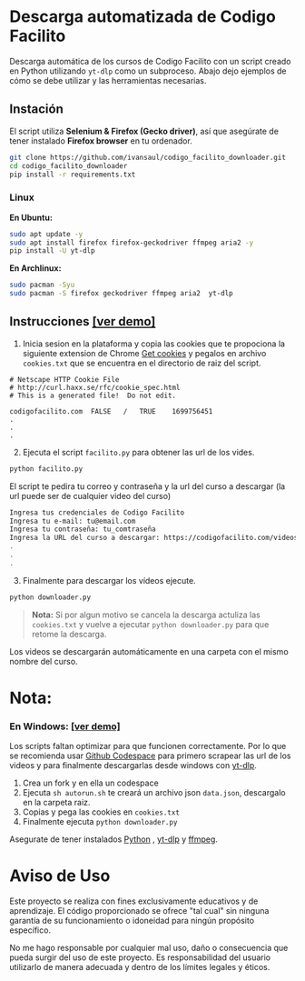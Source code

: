 # Descarga automatizada de Codigo Facilito

Descarga automática de los cursos de Codigo Facilito con un script creado en Python utilizando `yt-dlp` como un subproceso. Abajo dejo ejemplos de cómo se debe utilizar y las herramientas necesarias. 

## Instación

El script utiliza **Selenium & Firefox (Gecko driver)**, así que asegúrate de tener instalado **Firefox browser** en tu ordenador.

```bash
git clone https://github.com/ivansaul/codigo_facilito_downloader.git
cd codigo_facilito_downloader
pip install -r requirements.txt
```

### **Linux**

**En Ubuntu:**

```bash
sudo apt update -y
sudo apt install firefox firefox-geckodriver ffmpeg aria2 -y
pip install -U yt-dlp
```

**En Archlinux:**

```bash
sudo pacman -Syu
sudo pacman -S firefox geckodriver ffmpeg aria2  yt-dlp 
```

## Instrucciones [[ver demo]][demo]

1. Inicia sesion en la plataforma y copia las cookies que te propociona la siguiente extension de Chrome [Get cookies][cookies] y pegalos en archivo `cookies.txt` que se encuentra en el directorio de raiz del script.

```notepad
# Netscape HTTP Cookie File
# http://curl.haxx.se/rfc/cookie_spec.html
# This is a generated file!  Do not edit.

codigofacilito.com	FALSE	/	TRUE	1699756451	
.
.
.
```

2. Ejecuta el script `facilito.py` para obtener las url de los vides. 

```bash
python facilito.py
```

El script te pedira tu correo y contraseña y la url del curso a descargar (la url puede ser de cualquier video del curso)

```bash
Ingresa tus credenciales de Codigo Facilito
Ingresa tu e-mail: tu@email.com
Ingresa tu contraseña: tu_comtraseña
Ingresa la URL del curso a descargar: https://codigofacilito.com/videos/introduccion-al-curso-profesional-de-backend
.
.
.
```

3. Finalmente para descargar los vídeos ejecute.

```bash
python downloader.py
```

> **Nota:** Si por algun motivo se cancela la descarga actuliza las `cookies.txt` y vuelve a ejecutar `python downloader.py` para que retome la descarga.

Los videos se descargarán automáticamente en una carpeta con el mismo nombre del curso.


# **Nota**:

### **En Windows:** [[ver demo]][demo]

Los scripts faltan optimizar para que funcionen correctamente. Por lo que se recomienda usar [Github Codespace][codespace] para primero scrapear las url de los videos y para finalmente descargarlas desde windows con [yt-dlp][yt-dlp]. 

1. Crea un fork y en ella un codespace
2. Ejecuta `sh autorun.sh` te creará un archivo json `data.json`, descargalo en la carpeta raiz.
3. Copias y pega las cookies en `cookies.txt`
4. Finalmente ejecuta `python downloader.py`

Asegurate de tener instalados [Python][python] , [yt-dlp][yt-dlp] y [ffmpeg][ffmpeg].


# **Aviso de Uso**

Este proyecto se realiza con fines exclusivamente educativos y de aprendizaje. El código proporcionado se ofrece "tal cual" sin ninguna garantía de su funcionamiento o idoneidad para ningún propósito específico.

No me hago responsable por cualquier mal uso, daño o consecuencia que pueda surgir del uso de este proyecto. Es responsabilidad del usuario utilizarlo de manera adecuada y dentro de los límites legales y éticos.



[cookies]: https://chrome.google.com/webstore/detail/get-cookiestxt-locally/cclelndahbckbenkjhflpdbgdldlbecc/related
[python]: https://www.python.org/downloads/
[ffmpeg]: https://ffmpeg.org
[firefox]: https://www.mozilla.org/en-US/firefox/new/
[geckodriver]: https://github.com/mozilla/geckodriver/releases
[yt-dlp]: https://github.com/yt-dlp/yt-dlp/wiki/Installation
[aria2]: https://github.com/aria2/aria2/releases/tag/release-1.36.0
[codespace]: https://github.com/codespaces
[demo]: https://youtu.be/GbQwB0hYvQU
[ffmpeg-win]:https://youtu.be/0zN9oZ98ZgE
